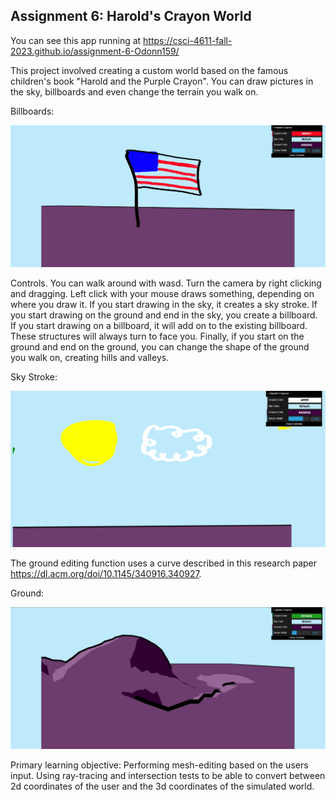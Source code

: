## Assignment 6: Harold's Crayon World
You can see this app running at <https://csci-4611-fall-2023.github.io/assignment-6-Odonn159/>

This project involved creating a custom world based on the famous children's book "Harold and the Purple Crayon". You can draw pictures in the sky, billboards and even change the terrain you walk on. 

Billboards: 

![Billboard](/pictures/assignment6billboard.png "Billboard")

Controls. You can walk around with wasd. Turn the camera by right clicking and dragging. Left click with your mouse draws something, depending on where you draw it. If you start drawing in the sky, it creates a sky stroke. If you start drawing on the ground and end in the sky, you create a billboard. If you start drawing on a billboard, it will add on to the existing billboard. These structures will always turn to face you. Finally, if you start on the ground and end on the ground, you can change the shape of the ground you walk on, creating hills and valleys.

Sky Stroke:

![SkyStroke](/pictures/assignment6skystroke.png "SkyStroke")

The ground editing function uses a curve described in this research paper <https://dl.acm.org/doi/10.1145/340916.340927>. 

Ground:

![Ground](/pictures/assignment6ground.png "Ground")

Primary learning objective: Performing mesh-editing based on the users input. Using ray-tracing and intersection tests to be able to convert between 2d coordinates of the user and the 3d coordinates of the simulated world. 

